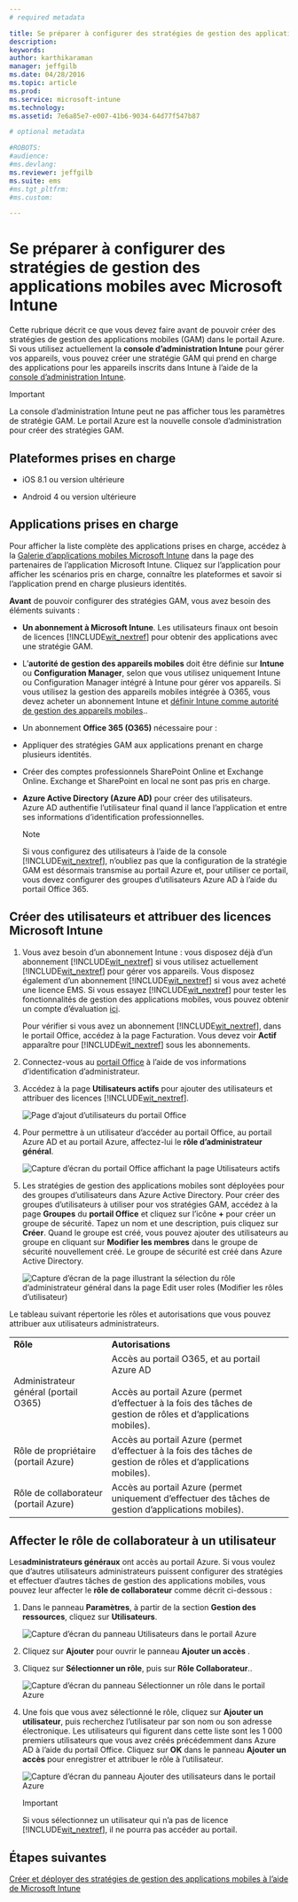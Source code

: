 ```yaml
---
# required metadata

title: Se préparer à configurer des stratégies de gestion des applications mobiles | Microsoft Intune
description:
keywords:
author: karthikaraman
manager: jeffgilb
ms.date: 04/28/2016
ms.topic: article
ms.prod:
ms.service: microsoft-intune
ms.technology:
ms.assetid: 7e6a85e7-e007-41b6-9034-64d77f547b87

# optional metadata

#ROBOTS:
#audience:
#ms.devlang:
ms.reviewer: jeffgilb
ms.suite: ems
#ms.tgt_pltfrm:
#ms.custom:

---
```


# Se préparer à configurer des stratégies de gestion des applications mobiles avec Microsoft Intune
Cette rubrique décrit ce que vous devez faire avant de pouvoir créer des stratégies de gestion des applications mobiles (GAM) dans le portail Azure.
Si vous utilisez actuellement la **console d’administration Intune** pour gérer vos appareils, vous pouvez créer une stratégie GAM qui prend en charge des applications pour les appareils inscrits dans Intune à l’aide de la [console d’administration Intune](configure-and-deploy-mobile-application-management-policies-in-the-microsoft-intune-console.md).
>[!IMPORTANT]
> La console d’administration Intune peut ne pas afficher tous les paramètres de stratégie GAM. Le portail Azure est la nouvelle console d’administration pour créer des stratégies GAM.

##  Plateformes prises en charge
- iOS 8.1 ou version ultérieure

- Android 4 ou version ultérieure

##  Applications prises en charge
Pour afficher la liste complète des applications prises en charge, accédez à la [Galerie d’applications mobiles Microsoft Intune](https://www.microsoft.com/en-us/server-cloud/products/microsoft-intune/partners.aspx) dans la page des partenaires de l’application Microsoft Intune.
Cliquez sur l’application pour afficher les scénarios pris en charge, connaître les plateformes et savoir si l’application prend en charge plusieurs identités.

**Avant** de pouvoir configurer des stratégies GAM, vous avez besoin des éléments suivants :

-   **Un abonnement à Microsoft Intune**.    Les utilisateurs finaux ont besoin de licences [!INCLUDE[wit_nextref](../includes/wit_nextref_md.md)] pour obtenir des applications avec une stratégie GAM.

-   L’**autorité de gestion des appareils mobiles** doit être définie sur **Intune** ou **Configuration Manager**, selon que vous utilisez uniquement Intune ou Configuration Manager intégré à Intune pour gérer vos appareils. Si vous utilisez la gestion des appareils mobiles intégrée à O365, vous devez acheter un abonnement Intune et [définir Intune comme autorité de gestion des appareils mobiles](get-ready-to-enroll-devices-in-microsoft-intune.md#set-mobile-device-management-authority)..
-   Un abonnement **Office 365 (O365)** nécessaire pour :
  - Appliquer des stratégies GAM aux applications prenant en charge plusieurs identités.
  - Créer des comptes professionnels SharePoint Online et Exchange Online. Exchange et SharePoint en local ne sont pas pris en charge.


- **Azure Active Directory (Azure AD)** pour créer des utilisateurs. Azure AD authentifie l’utilisateur final quand il lance l’application et entre ses informations d’identification professionnelles.

    > [!NOTE]
    > Si vous configurez des utilisateurs à l’aide de la console [!INCLUDE[wit_nextref](../includes/wit_nextref_md.md)], n’oubliez pas que la configuration de la stratégie GAM est désormais transmise au portail Azure et, pour utiliser ce portail, vous devez configurer des groupes d’utilisateurs Azure AD à l’aide du portail Office 365.


## Créer des utilisateurs et attribuer des licences Microsoft Intune

1. Vous avez besoin d’un abonnement Intune : vous disposez déjà d’un abonnement [!INCLUDE[wit_nextref](../includes/wit_nextref_md.md)] si vous utilisez actuellement [!INCLUDE[wit_nextref](../includes/wit_nextref_md.md)] pour gérer vos appareils.  Vous disposez également d’un abonnement [!INCLUDE[wit_nextref](../includes/wit_nextref_md.md)] si vous avez acheté une licence EMS. Si vous essayez [!INCLUDE[wit_nextref](../includes/wit_nextref_md.md)] pour tester les fonctionnalités de gestion des applications mobiles, vous pouvez obtenir un compte d’évaluation [ici](http://www.microsoft.com/en-us/server-cloud/products/microsoft-intune/).

    Pour vérifier si vous avez un abonnement [!INCLUDE[wit_nextref](../includes/wit_nextref_md.md)], dans le portail Office, accédez à la page Facturation.  Vous devez voir **Actif** apparaître pour [!INCLUDE[wit_nextref](../includes/wit_nextref_md.md)] sous les abonnements.

2.  Connectez-vous au   [portail Office](http://portal.office.com) à l’aide de vos informations d’identification d’administrateur.

3.  Accédez à la page **Utilisateurs actifs** pour ajouter des utilisateurs et attribuer des licences [!INCLUDE[wit_nextref](../includes/wit_nextref_md.md)].

    ![Page d’ajout d’utilisateurs du portail Office](../media/AppManagement/OfficePortal_AddUsers.png)

4.  Pour permettre à un utilisateur d’accéder au portail Office, au portail Azure AD et au portail Azure, affectez-lui le **rôle d’administrateur général**.

    ![Capture d’écran du portail Office affichant la page Utilisateurs actifs ](../media/AppManagement/OfficePortal_AddRoletoUser.png)

5.  Les stratégies de gestion des applications mobiles sont déployées pour des groupes d’utilisateurs dans Azure Active Directory. Pour créer des groupes d’utilisateurs à utiliser pour vos stratégies GAM, accédez à la page **Groupes** du **portail Office** et cliquez sur l’icône **+** pour créer un groupe de sécurité.  Tapez un nom et une description, puis cliquez sur **Créer**. Quand le groupe est créé, vous pouvez ajouter des utilisateurs au groupe en cliquant sur **Modifier les membres** dans le groupe de sécurité nouvellement créé. Le groupe de sécurité est créé dans Azure Active Directory.

    ![Capture d’écran de la page illustrant la sélection du rôle d’administrateur général dans la page Edit user roles (Modifier les rôles d’utilisateur)](../media/AppManagement/OfficePortal_CreateGroups.png)

Le tableau suivant répertorie les rôles et autorisations que vous pouvez attribuer aux utilisateurs administrateurs.

|||
|--|----|
|**Rôle**|**Autorisations**|
|Administrateur général (portail O365)|Accès au portail O365, et au portail Azure AD<br /><br />Accès au portail Azure (permet d’effectuer à la fois des tâches de gestion de rôles et d’applications mobiles).|
|Rôle de propriétaire (portail Azure)|Accès au portail Azure (permet d’effectuer à la fois des tâches de gestion de rôles et d’applications mobiles).|
|Rôle de collaborateur (portail Azure)|Accès au portail Azure (permet uniquement d’effectuer des tâches de gestion d’applications mobiles).|

## Affecter le rôle de collaborateur à un utilisateur

Les**administrateurs généraux** ont accès au portail Azure.  Si vous voulez que d’autres utilisateurs administrateurs puissent configurer des stratégies et effectuer d’autres tâches de gestion des applications mobiles, vous pouvez leur affecter le **rôle de collaborateur** comme décrit ci-dessous :


1.  Dans le panneau **Paramètres**, à partir de la section **Gestion des ressources**, cliquez sur **Utilisateurs**.

    ![Capture d’écran du panneau Utilisateurs dans le portail Azure](../media/AppManagement/AzurePortal_MAM_AddUsers.png)

2.  Cliquez sur **Ajouter** pour ouvrir le panneau **Ajouter un accès** .

3.  Cliquez sur **Sélectionner un rôle**, puis sur **Rôle Collaborateur**..

    ![Capture d’écran du panneau Sélectionner un rôle dans le portail Azure](../media/AppManagement/AzurePortal_MAM_AddRole.png)

4.  Une fois que vous avez sélectionné le rôle, cliquez sur **Ajouter un utilisateur**, puis recherchez l’utilisateur par son nom ou son adresse électronique. Les utilisateurs qui figurent dans cette liste sont les 1 000 premiers utilisateurs que vous avez créés précédemment dans Azure AD à l’aide du portail Office. Cliquez sur **OK** dans le panneau **Ajouter un accès** pour enregistrer et attribuer le rôle à l’utilisateur.

    ![Capture d’écran du panneau Ajouter des utilisateurs dans le portail Azure](../media/AppManagement/AzurePortal_MAM_AddusertoRole.png)

    > [!IMPORTANT]
    > Si vous sélectionnez un utilisateur qui n’a pas de licence [!INCLUDE[wit_nextref](../includes/wit_nextref_md.md)], il ne pourra pas accéder au portail.

## Étapes suivantes
[Créer et déployer des stratégies de gestion des applications mobiles à l’aide de Microsoft Intune](create-and-deploy-mobile-app-management-policies-with-microsoft-intune.md)


<!--HONumber=May16_HO1-->


